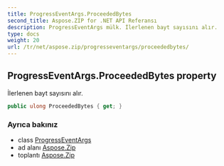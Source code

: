 ```yaml
---
title: ProgressEventArgs.ProceededBytes
second_title: Aspose.ZIP for .NET API Referansı
description: ProgressEventArgs mülk. İlerlenen bayt sayısını alır.
type: docs
weight: 20
url: /tr/net/aspose.zip/progresseventargs/proceededbytes/
---
```

## ProgressEventArgs.ProceededBytes property

İlerlenen bayt sayısını alır.

```csharp
public ulong ProceededBytes { get; }
```

### Ayrıca bakınız

* class [ProgressEventArgs](../)
* ad alanı [Aspose.Zip](../../progresseventargs/)
* toplantı [Aspose.Zip](../../../)


